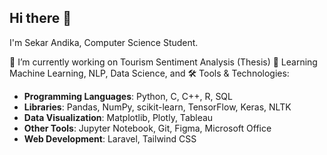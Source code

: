 ## Hi there 👋

I'm Sekar Andika, Computer Science Student.

🔭 I’m currently working on Tourism Sentiment Analysis (Thesis)
🌱 Learning Machine Learning, NLP, Data Science, and 
🛠️ Tools & Technologies:
- **Programming Languages**: Python, C, C++, R, SQL
- **Libraries**: Pandas, NumPy, scikit-learn, TensorFlow, Keras, NLTK
- **Data Visualization**: Matplotlib, Plotly, Tableau
- **Other Tools**: Jupyter Notebook, Git, Figma, Microsoft Office
- **Web Development**: Laravel, Tailwind CSS
<!--
- **Big Data**: Apache Spark, Hadoop
**sekarandika/sekarandika** is a ✨ _special_ ✨ repository because its `README.md` (this file) appears on your GitHub profile.

Here are some ideas to get you started:

- 🔭 I’m currently working on ...
- 🌱 I’m currently learning ...
- 👯 I’m looking to collaborate on ...
- 🤔 I’m looking for help with ...
- 💬 Ask me about ...
- 📫 How to reach me: ...
- 😄 Pronouns: ...
- ⚡ Fun fact: ...
-->
